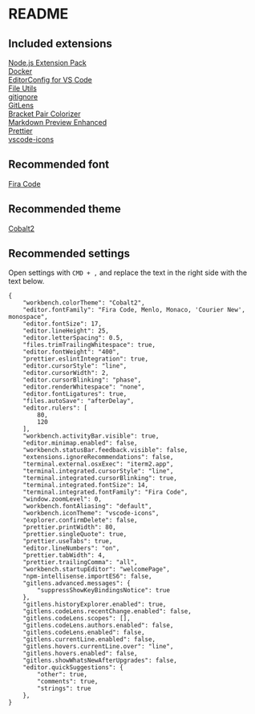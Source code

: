 # README

## Included extensions
[Node.js Extension Pack](https://github.com/waderyan/nodejs-extension-pack)<br/>
[Docker](https://github.com/microsoft/vscode-docker)<br/>
[EditorConfig for VS Code](https://github.com/editorconfig/editorconfig-vscode)<br/>
[File Utils](https://github.com/sleistner/vscode-fileutils)<br/>
[gitignore](https://github.com/CodeZombieCH/vscode-gitignore)<br/>
[GitLens](https://github.com/eamodio/vscode-gitlens)<br/>
[Bracket Pair Colorizer](https://github.com/CoenraadS/BracketPair)<br/>
[Markdown Preview Enhanced](https://github.com/shd101wyy/vscode-markdown-preview-enhanced)<br/>
[Prettier](https://github.com/prettier/prettier-vscode)<br/>
[vscode-icons](https://github.com/vscode-icons/vscode-icons)<br/>

## Recommended font
[Fira Code](https://github.com/tonsky/FiraCode)

## Recommended theme
[Cobalt2](https://github.com/wesbos/cobalt2-vscode)

## Recommended settings
Open settings with `CMD + ,` and replace the text in the right side with the text below.

```
{
    "workbench.colorTheme": "Cobalt2",
    "editor.fontFamily": "Fira Code, Menlo, Monaco, 'Courier New', monospace",
    "editor.fontSize": 17,
    "editor.lineHeight": 25,
    "editor.letterSpacing": 0.5,
    "files.trimTrailingWhitespace": true,
    "editor.fontWeight": "400",
    "prettier.eslintIntegration": true,
    "editor.cursorStyle": "line",
    "editor.cursorWidth": 2,
    "editor.cursorBlinking": "phase",
    "editor.renderWhitespace": "none",
    "editor.fontLigatures": true,
    "files.autoSave": "afterDelay",
    "editor.rulers": [
        80,
        120
    ],
    "workbench.activityBar.visible": true,
    "editor.minimap.enabled": false,
    "workbench.statusBar.feedback.visible": false,
    "extensions.ignoreRecommendations": false,
    "terminal.external.osxExec": "iterm2.app",
    "terminal.integrated.cursorStyle": "line",
    "terminal.integrated.cursorBlinking": true,
    "terminal.integrated.fontSize": 14,
    "terminal.integrated.fontFamily": "Fira Code",
    "window.zoomLevel": 0,
    "workbench.fontAliasing": "default",
    "workbench.iconTheme": "vscode-icons",
    "explorer.confirmDelete": false,
    "prettier.printWidth": 80,
    "prettier.singleQuote": true,
    "prettier.useTabs": true,
    "editor.lineNumbers": "on",
    "prettier.tabWidth": 4,
    "prettier.trailingComma": "all",
    "workbench.startupEditor": "welcomePage",
    "npm-intellisense.importES6": false,
    "gitlens.advanced.messages": {
        "suppressShowKeyBindingsNotice": true
    },
    "gitlens.historyExplorer.enabled": true,
    "gitlens.codeLens.recentChange.enabled": false,
    "gitlens.codeLens.scopes": [],
    "gitlens.codeLens.authors.enabled": false,
    "gitlens.codeLens.enabled": false,
    "gitlens.currentLine.enabled": false,
    "gitlens.hovers.currentLine.over": "line",
    "gitlens.hovers.enabled": false,
    "gitlens.showWhatsNewAfterUpgrades": false,
    "editor.quickSuggestions": {
        "other": true,
        "comments": true,
        "strings": true
    },
}
```
